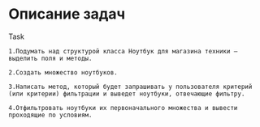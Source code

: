 # Описание задач


Task

    1.Подумать над структурой класса Ноутбук для магазина техники — выделить поля и методы. 

    2.Создать множество ноутбуков.

    3.Написать метод, который будет запрашивать у пользователя критерий (или критерии) фильтрации и выведет ноутбуки, отвечающие фильтру.

    4.Отфильтровать ноутбуки их первоначального множества и вывести проходящие по условиям.